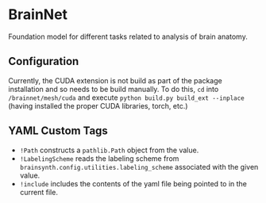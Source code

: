 # BrainNet
Foundation model for different tasks related to analysis of brain anatomy.

## Configuration

Currently, the CUDA extension is not build as part of the package installation and so needs to be build manually. To do this, `cd` into `/brainnet/mesh/cuda` and execute `python build.py build_ext --inplace` (having installed the proper CUDA libraries, torch, etc.)

## YAML Custom Tags
- `!Path` constructs a `pathlib.Path` object from the value.
- `!LabelingScheme` reads the labeling scheme from `brainsynth.config.utilities.labeling_scheme` associated with the given value.
- `!include` includes the contents of the yaml file being pointed to in the current file.